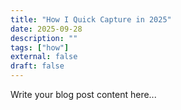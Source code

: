```yaml
---
title: "How I Quick Capture in 2025"
date: 2025-09-28
description: ""
tags: ["how"]
external: false
draft: false
---
```


Write your blog post content here...
